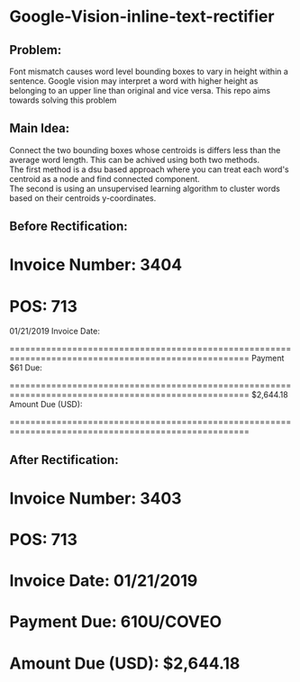 # Google-Vision-inline-text-rectifier
## Problem: 
Font mismatch causes word level bounding boxes to vary in height within a sentence. Google vision may interpret a word with higher height as belonging to an upper line than original and vice versa. This repo aims towards solving this problem
## Main Idea: 
Connect the two bounding boxes whose centroids is differs less than the average word length. This can be achived using both two methods.<br>
The first method is a dsu based approach where you can treat each word's centroid as a node and find connected component.<br>
The second is using an unsupervised learning algorithm to cluster words based on their centroids y-coordinates.

## Before Rectification:

Invoice Number:  <a>
3404
====================================================================================================
POS: 713
====================================================================================================
01/21/2019 
Invoice Date: 

====================================================================================================
Payment $61 Due: 

====================================================================================================
$2,644.18 
Amount Due (USD): 

====================================================================================================

## After Rectification:

Invoice Number: <a>
3403 
====================================================================================================
POS: 713
====================================================================================================
Invoice Date: 
01/21/2019 
====================================================================================================
Payment Due: 
610U/COVEO 
====================================================================================================
Amount Due (USD): 
$2,644.18 
====================================================================================================
